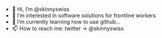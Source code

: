 - 👋 Hi, I’m @skinnyswiss
- 👀 I’m interested in software solutions for frontline workers
- 🌱 I’m currently learning how to use github...
- 📫 How to reach me: twitter -> @skinnyswiss

<!---
skinnyswiss/skinnyswiss is a ✨ special ✨ repository because its `README.md` (this file) appears on your GitHub profile.
You can click the Preview link to take a look at your changes.
--->
